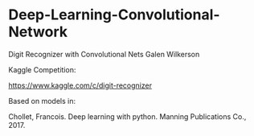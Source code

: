 # Deep-Learning-Convolutional-Network

Digit Recognizer with Convolutional Nets
Galen Wilkerson

Kaggle Competition:

https://www.kaggle.com/c/digit-recognizer

Based on models in:

Chollet, Francois. Deep learning with python. Manning Publications Co., 2017.
